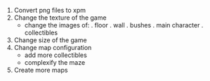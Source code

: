 1. Convert png files to xpm
2. Change the texture of the game
	+ change the images of:
	  . floor
	  . wall
	  . bushes
	  . main character
	  . collectibles
1. Change size of the game
2. Change map configuration
	+ add more collectibles
	+ complexify the maze
3. Create more maps
